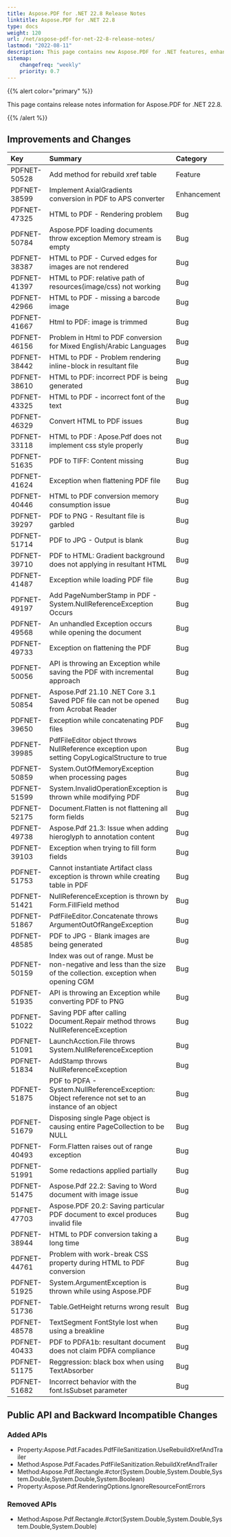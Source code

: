```yaml
---
title: Aspose.PDF for .NET 22.8 Release Notes
linktitle: Aspose.PDF for .NET 22.8
type: docs
weight: 120
url: /net/aspose-pdf-for-net-22-8-release-notes/
lastmod: "2022-08-11"
description: This page contains new Aspose.PDF for .NET features, enhancement, and bug fixes in 2022, version 22.8.
sitemap:
    changefreq: "weekly"
    priority: 0.7
---
```


{{% alert color="primary" %}}

This page contains release notes information for Aspose.PDF for .NET 22.8.

{{% /alert %}}

## Improvements and Changes

|**Key**|**Summary**|**Category**|
| :- | :- | :- |
|PDFNET-50528|Add method for rebuild xref table|Feature|
|PDFNET-38599|Implement AxialGradients conversion in PDF to APS converter|Enhancement|
|PDFNET-47325|HTML to PDF - Rendering problem|Bug|
|PDFNET-50784|Aspose.PDF loading documents throw exception Memory stream is empty|Bug|
|PDFNET-38387|HTML to PDF - Curved edges for images are not rendered|Bug|
|PDFNET-41397|HTML to PDF: relative path of resources(image/css) not working|Bug|
|PDFNET-42966|HTML to PDF - missing a barcode image|Bug|
|PDFNET-41667|Html to PDF: image is trimmed|Bug|
|PDFNET-46156|Problem in Html to PDF conversion for Mixed English/Arabic Languages|Bug|
|PDFNET-38442|HTML to PDF - Problem rendering inline-block in resultant file|Bug|
|PDFNET-38610|HTML to PDF: incorrect PDF is being generated|Bug|
|PDFNET-43325|HTML to PDF - incorrect font of the text|Bug|
|PDFNET-46329|Convert HTML to PDF issues|Bug|
|PDFNET-33118|HTML to PDF : Apose.Pdf does not implement css style properly|Bug|
|PDFNET-51635|PDF to TIFF: Content missing|Bug|
|PDFNET-41624|Exception when flattening PDF file|Bug|
|PDFNET-40446|HTML to PDF conversion memory consumption issue|Bug|
|PDFNET-39297|PDF to PNG - Resultant file is garbled|Bug|
|PDFNET-51714|PDF to JPG - Output is blank|Bug|
|PDFNET-39710|PDF to HTML: Gradient background does not applying in resultant HTML|Bug|
|PDFNET-41487|Exception while loading PDF file|Bug|
|PDFNET-49197|Add PageNumberStamp in PDF - System.NullReferenceException Occurs|Bug|
|PDFNET-49568|An unhandled Exception occurs while opening the document|Bug|
|PDFNET-49733|Exception on flattening the PDF|Bug|
|PDFNET-50056|API is throwing an Exception while saving the PDF with incremental approach|Bug|
|PDFNET-50854|Aspose.Pdf 21.10 .NET Core 3.1 Saved PDF file can not be opened from Acrobat Reader|Bug|
|PDFNET-39650|Exception while concatenating PDF files|Bug|
|PDFNET-39985|PdfFileEditor object throws NullReference exception upon setting CopyLogicalStructure to true|Bug|
|PDFNET-50859|System.OutOfMemoryException when processing pages|Bug|
|PDFNET-51599|System.InvalidOperationException is thrown while modifying PDF|Bug|
|PDFNET-52175|Document.Flatten is not flattening all form fields|Bug|
|PDFNET-49738|Aspose.Pdf 21.3: Issue when adding hieroglyph to annotation content|Bug|
|PDFNET-39103|Exception when trying to fill form fields|Bug|
|PDFNET-51753|Cannot instantiate Artifact class exception is thrown while creating table in PDF|Bug|
|PDFNET-51421|NullReferenceException is thrown by Form.FillField method|Bug|
|PDFNET-51867|PdfFileEditor.Concatenate throws ArgumentOutOfRangeException|Bug|
|PDFNET-48585|PDF to JPG - Blank images are being generated|Bug|
|PDFNET-50159|Index was out of range. Must be non-negative and less than the size of the collection. exception when opening CGM|Bug|
|PDFNET-51935|API is throwing an Exception while converting PDF to PNG|Bug|
|PDFNET-51022|Saving PDF after calling Document.Repair method throws NullReferenceException|Bug|
|PDFNET-51091|LaunchAcction.File throws System.NullReferenceException|Bug|
|PDFNET-51834|AddStamp throws NullReferenceException|Bug|
|PDFNET-51875|PDF to PDFA - System.NullReferenceException: Object reference not set to an instance of an object|Bug|
|PDFNET-51679|Disposing single Page object is causing entire PageCollection to be NULL|Bug|
|PDFNET-40493|Form.Flatten raises out of range exception|Bug|
|PDFNET-51991|Some redactions applied partially|Bug|
|PDFNET-51475|Aspose.Pdf 22.2: Saving to Word document with image issue|Bug|
|PDFNET-47703|Aspose.PDF 20.2: Saving particular PDF document to excel produces invalid file|Bug|
|PDFNET-38944|HTML to PDF conversion taking a long time|Bug|
|PDFNET-44761|Problem with work-break CSS property during HTML to PDF conversion|Bug|
|PDFNET-51925|System.ArgumentException is thrown while using Aspose.PDF|Bug|
|PDFNET-51736|Table.GetHeight returns wrong result|Bug|
|PDFNET-48578|TextSegment FontStyle lost when using a breakline|Bug|
|PDFNET-40433|PDF to PDFA1b: resultant document does not claim PDFA compliance|Bug|
|PDFNET-51175|Reggression: black box when using TextAbsorber|Bug|
|PDFNET-51682|Incorrect behavior with the font.IsSubset parameter|Bug|
## Public API and Backward Incompatible Changes

### Added APIs
 * Property:Aspose.Pdf.Facades.PdfFileSanitization.UseRebuildXrefAndTrailer
 * Method:Aspose.Pdf.Facades.PdfFileSanitization.RebuildXrefAndTrailer
 * Method:Aspose.Pdf.Rectangle.#ctor(System.Double,System.Double,System.Double,System.Double,System.Boolean)
 * Property:Aspose.Pdf.RenderingOptions.IgnoreResourceFontErrors
### Removed APIs
 * Method:Aspose.Pdf.Rectangle.#ctor(System.Double,System.Double,System.Double,System.Double)
